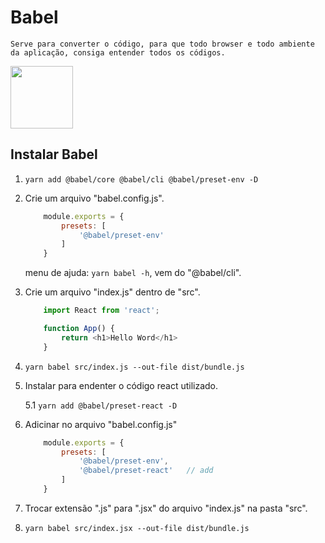 # Babel

    Serve para converter o código, para que todo browser e todo ambiente da aplicação, consiga entender todos os códigos.

[ <img style="width: 100px;" src="https://d33wubrfki0l68.cloudfront.net/7a197cfe44548cc1a3f581152af70a3051e11671/78df8/img/babel.svg"> ](https://babeljs.io/)

## Instalar Babel

1. `yarn add @babel/core @babel/cli @babel/preset-env -D`

2. Crie um arquivo "babel.config.js".

    ```js
        module.exports = {
            presets: [
                '@babel/preset-env'
            ]
        }
    ```

    menu de ajuda: `yarn babel -h`, vem do "@babel/cli".

3. Crie um arquivo "index.js" dentro de "src".

    ```js
        import React from 'react';

        function App() {
            return <h1>Hello Word</h1>
        }
    ```

4. `yarn babel src/index.js --out-file dist/bundle.js`


5. Instalar para endenter o código react utilizado.

    5.1 `yarn add @babel/preset-react -D`

6. Adicinar no arquivo "babel.config.js"

    ```js
        module.exports = {
            presets: [
                '@babel/preset-env',
                '@babel/preset-react'   // add
            ]
        }
    ```

7. Trocar extensão ".js" para ".jsx" do arquivo "index.js" na pasta "src".

8. `yarn babel src/index.jsx --out-file dist/bundle.js`

